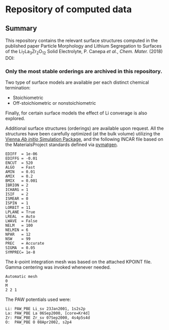 # Repository of computed data 


## Summary 
This repository contains the relevant surface structures computed in the published paper Particle Morphology and Lithium Segregation to Surfaces of the Li<sub>7</sub>La<sub>3</sub>Zr<sub>2</sub>O<sub>12</sub> Solid Electrolyte, P. Canepa *et al.*, *Chem. Mater.* (2018) DOI:

### Only the most stable orderings are archived in this repository.

Two type of surface models are available per each distinct chemical termination: 

* Stoichiometric 
* Off-stoichiometric or nonstoichiometric 

Finally, for certain surface models the effect of Li converage is also explored. 

Additional surface structures (orderings) are available upon request. 
All the structures have been carefully optimized (at the bulk volume) utilizing the [Vienna *Ab initio* Simulation Package](http://www.vasp.at), and the following INCAR file based on the MaterialsProject standards defined via [pymatgen](http://pymatgen.org).  

```
EDIFF  = 1e-06
EDIFFG = -0.01
ENCUT  = 520
ALGO   = Fast
AMIN   = 0.01
AMIX   = 0.2
BMIX   = 0.001
IBRION = 2
ICHARG = 1
ISIF   = 2
ISMEAR = 0
ISPIN  = 1
LORBIT = 11
LPLANE = True
LREAL  = Auto
LWAVE  = False
NELM   = 100
NELMIN = 6
NPAR   = 12
NSW    = 99
PREC   = Accurate
SIGMA  = 0.05
SYMPREC= 1e-8
```
The *k*-point integration mesh was based on the attached KPOINT file. Gamma centering was invoked whenever needed. 

```
Automatic mesh
0
M
2 2 1
```
The PAW potentials used were: 

```
Li: PAW_PBE Li_sv 23Jan2001, 1s2s2p
La: PAW_PBE La 06Sep2000, [core=Kr4d]
Zr: PAW_PBE Zr_sv 07Sep2000, 4s4p5s4d
O:  PAW_PBE O 08Apr2002, s2p4
```